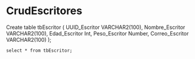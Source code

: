 # CrudEscritores


Create table tbEscritor (
UUID_Escritor VARCHAR2(100),
Nombre_Escritor VARCHAR2(100),
Edad_Escritor Int,
Peso_Escritor Number,
Correo_Escritor VARCHAR2(100)
);

    select * from tbEscritor;
